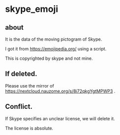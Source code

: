 # skype_emoji

## about

It is the data of the moving pictogram of Skype.

I got it from https://emojipedia.org/ using a script.

This is copyrighted by skype and not mine.

## If deleted.

Please use the mirror of https://nextcloud.nauzome.org/s/8i72qkgYgtMPWP3 .

## Conflict.

If Skype specifies an unclear license, we will delete it.

The license is absolute.
